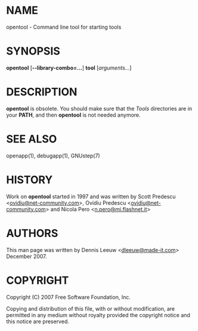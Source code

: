 NAME
====

opentool - Command line tool for starting tools

SYNOPSIS
========

**opentool** \[**--library-combo=...**\] **tool** \[*arguments...*\]

DESCRIPTION
===========

**opentool** is obsolete. You should make sure that the *Tools* directories are in your **PATH**, and then **opentool** is not needed anymore.

SEE ALSO
========

openapp(1), debugapp(1), GNUstep(7)

HISTORY
=======

Work on **opentool** started in 1997 and was written by Scott Predescu &lt;ovidiu@net-community.com&gt;, Ovidiu Predescu &lt;ovidiu@net-community.com&gt; and Nicola Pero &lt;n.pero@mi.flashnet.it&gt;

AUTHORS
=======

This man page was written by Dennis Leeuw &lt;dleeuw@made-it.com&gt; December 2007.

COPYRIGHT
=========

Copyright (C) 2007 Free Software Foundation, Inc.

Copying and distribution of this file, with or without modification, are permitted in any medium without royalty provided the copyright notice and this notice are preserved.
